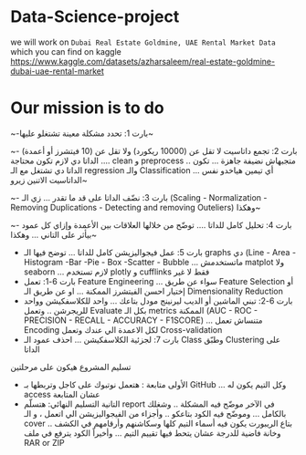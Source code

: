 # Data-Science-project
we will work on `Dubai Real Estate Goldmine, UAE Rental Market Data` which you can find on kaggle https://www.kaggle.com/datasets/azharsaleem/real-estate-goldmine-dubai-uae-rental-market
# Our mission is to do 

~-بارت 1: تحدد مشكلة معينة تشتغلو عليها~

~- بارت 2: تجمع داتاسيت لا تقل عن (10000 ريكورد) ولا تقل عن (10 فيتشرز أو أعمدة) .... الداتا دي لازم تكون محتاجة clean و preprocess .. متجبهاش نضيفة جاهزة ... تكون الداتا دي تشتغل مع الـ regression والـ Classification ... أي تيمين هياخدو نفس الداتاسيت الاتنين زيرو~

~- بارت 3: نضّف الداتا على قد ما تقدر ... زي الـ (Scaling - Normalization - Removing Duplications - Detecting and removing Outeliers) وهكذا~

~- بارت 4: تحليل كامل للداتا .... توضّح من خلالها العلاقات بين الأعمدة وإزاي كل عمود بيأثر على التاني ... وهكذا~

- بارت 5: عمل فيجواليزيشن كامل للداتا ... توضح فيها الـ graphs دي (Line - Area - Histogram -Bar -Pie - Box -Scatter - Bubble ... ماتستخدمش matplot ولا seaborn ... لازم تستخدم plotly و cufflinks فقط لا غير
- بارت 6-1: تعمل Feature Engineering ... سواء عن طريق Feature Selection أو إختيار احسن الفيتشرز الممكنة ... او عن طريق الـ Dimensionality Reduction
- بارت 6-2: تبني الماشين أو الديب ليرنينج مودل بتاعك ... واحد للكلاسفكيشن وواحد للريجرشن .. وتعمل Evaluate بكل الـ metrics الممكنة (AUC - ROC - PRECISION - RECALL - ACCURACY - F1SCORE) ... متنساش تعمل Encoding لكل الاعمدة الي عندك وتعمل Cross-validation
- بارت 7: لجزئية الكلاسفكيشن ... احذف عمود الـ Class وطبّق Clustering على الداتا

تسليم المشروع هيكون على مرحلتين
- الأولى متابعة : هتعمل نوتبوك على كاجل وتربطها بـ GitHub ... وكل التيم يكون له access عشان المتابعة
- التانية التسليم النهائي: هتسلّم report في الآخر موضّح فيه المشكلة .. وشغلك بالكامل ... وموضّح فيه الكود بتاعكو .. وأجزاء من الفيجواليزيشن الي اتعمل ، و الـ cover بتاع الريبورت يكون فيه أسماء التيم كلها وسكاشنهم وأرقامهم في الكشف .. وخانة فاضية للدرجة عشان يتحط فيها تقييم التيم ... وأخيراً الكود يترفع في ملف RAR or ZIP
